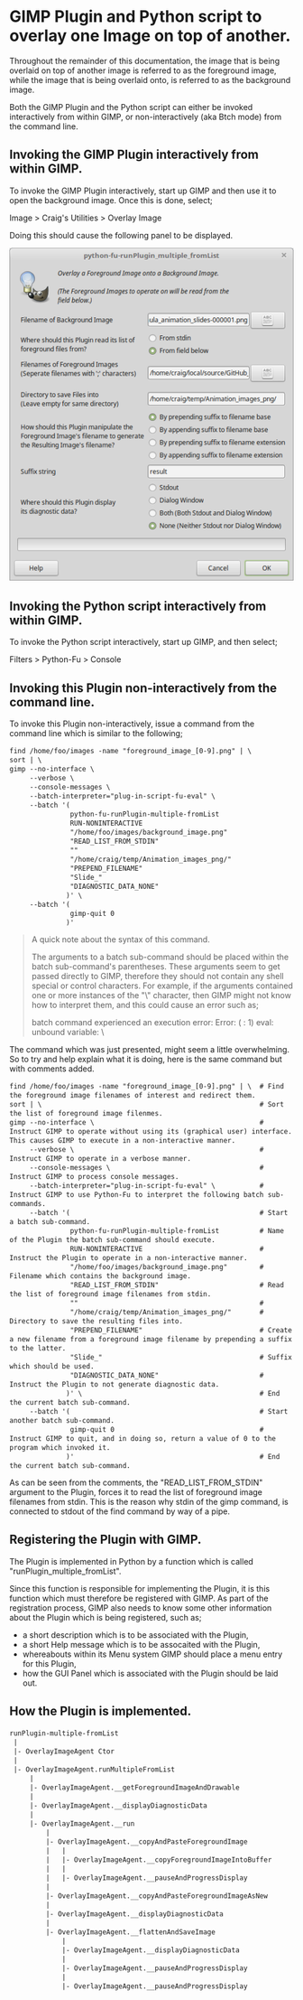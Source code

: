 GIMP Plugin and Python script to overlay one Image on top of another.
=====================================================================

Throughout the remainder of this documentation, the image that is being overlaid on top of another image is referred to as the foreground image, while
the image that is being overlaid onto, is referred to as the background image.

Both the GIMP Plugin and the Python script can either be invoked interactively from within GIMP, or non-interactively (aka Btch mode) from the command line.


Invoking the GIMP Plugin interactively from within GIMP.
--------------------------------------------------------

To invoke the GIMP Plugin interactively, start up GIMP and then use it to open the background image. Once this is done, select;

  Image > Craig's Utilities > Overlay Image

Doing this should cause the following panel to be displayed. 

![Test image](/images/Panel.png "Panel displayed by the Image Overlay Plugin")


Invoking the Python script interactively from within GIMP.
----------------------------------------------------------

To invoke the Python script interactively, start up GIMP, and then select;

  Filters > Python-Fu > Console


Invoking this Plugin non-interactively from the command line.
-------------------------------------------------------------

To invoke this Plugin non-interactively, issue a command from the command line which is similar to the following;

	find /home/foo/images -name "foreground_image_[0-9].png" | \
	sort | \
	gimp --no-interface \
	     --verbose \
	     --console-messages \
	     --batch-interpreter="plug-in-script-fu-eval" \
	     --batch '(
	               python-fu-runPlugin-multiple-fromList
	               RUN-NONINTERACTIVE
	               "/home/foo/images/background_image.png"
	               "READ_LIST_FROM_STDIN"
	               ""
	               "/home/craig/temp/Animation_images_png/"
	               "PREPEND_FILENAME"
	               "Slide_"
	               "DIAGNOSTIC_DATA_NONE"
	              )' \
	     --batch '(
	               gimp-quit 0
	              )'

> A quick note about the syntax of this command.
>
> The arguments to a batch sub-command should be placed within the batch sub-command's parentheses. These arguments seem to get passed directly to
> GIMP, therefore they should not contain any shell special or control characters. For example, if the arguments contained one or more instances of the "\\"
> character, then GIMP might not know how to interpret them, and this could cause an error such as;
>
> batch command experienced an execution error:
> Error: ( : 1) eval: unbound variable: \

The command which was just presented, might seem a little overwhelming. So to try and help explain what it is doing, here is the same command but with comments added.

	find /home/foo/images -name "foreground_image_[0-9].png" | \  # Find the foreground image filenames of interest and redirect them.
	sort | \                                                      # Sort the list of foreground image filenmes.
	gimp --no-interface \                                         # Instruct GIMP to operate without using its (graphical user) interface. This causes GIMP to execute in a non-interactive manner.
	     --verbose \                                              # Instruct GIMP to operate in a verbose manner.
	     --console-messages \                                     # Instruct GIMP to process console messages.
	     --batch-interpreter="plug-in-script-fu-eval" \           # Instruct GIMP to use Python-Fu to interpret the following batch sub-commands.
	     --batch '(                                               # Start a batch sub-command.
	               python-fu-runPlugin-multiple-fromList          # Name of the Plugin the batch sub-command should execute.
	               RUN-NONINTERACTIVE                             # Instruct the Plugin to operate in a non-interactive manner.
	               "/home/foo/images/background_image.png"        # Filename which contains the background image.
	               "READ_LIST_FROM_STDIN"                         # Read the list of foreground image filenames from stdin.
	               ""                                             #
	               "/home/craig/temp/Animation_images_png/"       # Directory to save the resulting files into.
	               "PREPEND_FILENAME"                             # Create a new filename from a foreground image filename by prepending a suffix to the latter.
	               "Slide_"                                       # Suffix which should be used.
	               "DIAGNOSTIC_DATA_NONE"                         # Instruct the Plugin to not generate diagnostic data.
	              )' \                                            # End the current batch sub-command.
	     --batch '(                                               # Start another batch sub-command.
	               gimp-quit 0                                    # Instruct GIMP to quit, and in doing so, return a value of 0 to the program which invoked it.
	              )'                                              # End the current batch sub-command. 

As can be seen from the comments, the "READ_LIST_FROM_STDIN" argument to the Plugin, forces it to read the list of foreground image filenames from stdin. This is
the reason why stdin of the gimp command, is connected to stdout of the find command by way of a pipe.


Registering the Plugin with GIMP.
---------------------------------

The Plugin is implemented in Python by a function which is called "runPlugin_multiple_fromList".

Since this function is responsible for implementing the Plugin, it is this function which must therefore be registered with GIMP. As part of the registration
process, GIMP also needs to know some other information about the Plugin which is being registered, such as;

- a short description which is to be associated with the Plugin,
- a short Help message which is to be assocaited with the Plugin,
- whereabouts within its Menu system GIMP should place a menu entry for this Plugin,
- how the GUI Panel which is associated with the Plugin should be laid out.


How the Plugin is implemented.
------------------------------

	runPlugin-multiple-fromList
	 |
	 |- OverlayImageAgent Ctor
	 |
	 |- OverlayImageAgent.runMultipleFromList
	     |
	     |- OverlayImageAgent.__getForegroundImageAndDrawable
	     |
	     |- OverlayImageAgent.__displayDiagnosticData
	     |
	     |- OverlayImageAgent.__run
	         |
	         |- OverlayImageAgent.__copyAndPasteForegroundImage
	         |   |
	         |   |- OverlayImageAgent.__copyForegroundImageIntoBuffer
	         |   |
	         |   |- OverlayImageAgent.__pauseAndProgressDisplay
	         |
	         |- OverlayImageAgent.__copyAndPasteForegroundImageAsNew
	         |
	         |- OverlayImageAgent.__displayDiagnosticData
	         |
	         |- OverlayImageAgent.__flattenAndSaveImage
	             |
	             |- OverlayImageAgent.__displayDiagnosticData
	             |
	             |- OverlayImageAgent.__pauseAndProgressDisplay
	             |
	             |- OverlayImageAgent.__pauseAndProgressDisplay
